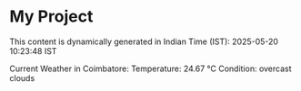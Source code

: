 # My Project

This content is dynamically generated in Indian Time (IST): 2025-05-20 10:23:48 IST


Current Weather in Coimbatore:
Temperature: 24.67 °C
Condition: overcast clouds
